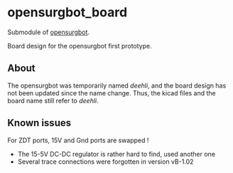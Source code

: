 # opensurgbot_board

Submodule of [opensurgbot](https://github.com/lgabp1/opensurgbot).

Board design for the opensurgbot first prototype.

## About

The opensurgbot was temporarily named _deehli_, and the board design has not been updated since the name change. Thus, the kicad files and the board name still refer to _deehli_.

## Known issues
For ZDT ports, 15V and Gnd ports are swapped !
- The 15-5V DC-DC regulator is rather hard to find, used another one
- Several trace connections were forgotten in version vB-1.02